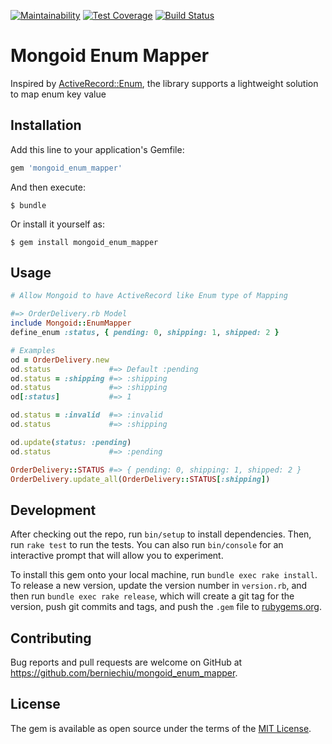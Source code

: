 [![Maintainability](https://api.codeclimate.com/v1/badges/919d0459a7ffdfa9a221/maintainability)](https://codeclimate.com/github/berniechiu/mongoid_enum_mapper/maintainability)
[![Test Coverage](https://api.codeclimate.com/v1/badges/919d0459a7ffdfa9a221/test_coverage)](https://codeclimate.com/github/berniechiu/mongoid_enum_mapper/test_coverage)
[![Build Status](https://travis-ci.org/berniechiu/mongoid_enum_mapper.svg?branch=master)](https://travis-ci.org/berniechiu/mongoid_enum_mapper)

# Mongoid Enum Mapper

Inspired by [ActiveRecord::Enum](http://api.rubyonrails.org/v5.1/classes/ActiveRecord/Enum.html), the library supports a lightweight solution to map enum key value

## Installation

Add this line to your application's Gemfile:

```ruby
gem 'mongoid_enum_mapper'
```

And then execute:

    $ bundle

Or install it yourself as:

    $ gem install mongoid_enum_mapper

## Usage

```ruby
# Allow Mongoid to have ActiveRecord like Enum type of Mapping

#=> OrderDelivery.rb Model
include Mongoid::EnumMapper
define_enum :status, { pending: 0, shipping: 1, shipped: 2 }

# Examples
od = OrderDelivery.new
od.status             #=> Default :pending
od.status = :shipping #=> :shipping
od.status             #=> :shipping
od[:status]           #=> 1

od.status = :invalid  #=> :invalid
od.status             #=> :shipping

od.update(status: :pending)
od.status             #=> :pending

OrderDelivery::STATUS #=> { pending: 0, shipping: 1, shipped: 2 }
OrderDelivery.update_all(OrderDelivery::STATUS[:shipping])
```

## Development

After checking out the repo, run `bin/setup` to install dependencies. Then, run `rake test` to run the tests. You can also run `bin/console` for an interactive prompt that will allow you to experiment.

To install this gem onto your local machine, run `bundle exec rake install`. To release a new version, update the version number in `version.rb`, and then run `bundle exec rake release`, which will create a git tag for the version, push git commits and tags, and push the `.gem` file to [rubygems.org](https://rubygems.org).

## Contributing

Bug reports and pull requests are welcome on GitHub at https://github.com/berniechiu/mongoid_enum_mapper.

## License

The gem is available as open source under the terms of the [MIT License](http://opensource.org/licenses/MIT).
